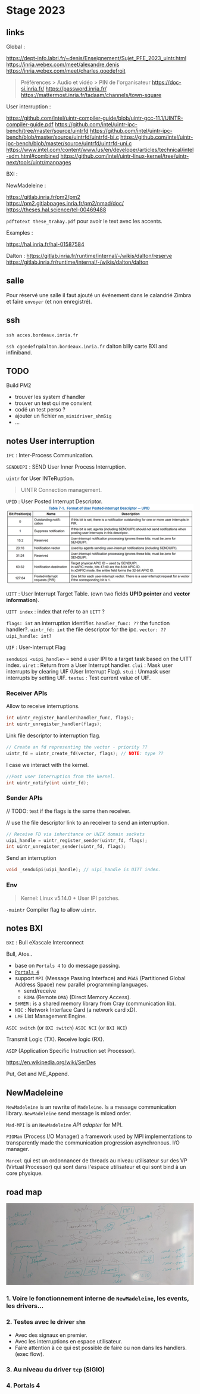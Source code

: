 # Stage 2023

## links

Global :

<https://dept-info.labri.fr/~denis/Enseignement/Sujet_PFE_2023_uintr.html>
<https://inria.webex.com/meet/alexandre.denis>
<https://inria.webex.com/meet/charles.goedefroit>
> Préférences > Audio et vidéo > PIN de l'organisateur
<https://doc-si.inria.fr/>
<https://password.inria.fr/>
<https://mattermost.inria.fr/tadaam/channels/town-square>

User interruption :

<https://github.com/intel/uintr-compiler-guide/blob/uintr-gcc-11.1/UINTR-compiler-guide.pdf>
<https://github.com/intel/uintr-ipc-bench/tree/master/source/uintrfd>
<https://github.com/intel/uintr-ipc-bench/blob/master/source/uintrfd/uintrfd-bi.c>
<https://github.com/intel/uintr-ipc-bench/blob/master/source/uintrfd/uintrfd-uni.c>
<https://www.intel.com/content/www/us/en/developer/articles/technical/intel-sdm.html#combined>
<https://github.com/intel/uintr-linux-kernel/tree/uintr-next/tools/uintr/manpages>

BXI :

NewMadeleine :

<https://gitlab.inria.fr/pm2/pm2>
<https://pm2.gitlabpages.inria.fr/pm2/nmad/doc/>
<https://theses.hal.science/tel-00469488>

`pdftotext these_trahay.pdf` pour avoir le text avec les accents.

Examples :

<https://hal.inria.fr/hal-01587584>

Dalton :
<https://gitlab.inria.fr/runtime/internal/-/wikis/dalton/reserve>
<https://gitlab.inria.fr/runtime/internal/-/wikis/dalton/dalton>

## salle

Pour réservé une salle il faut ajouté un événement dans le calandrié Zimbra et faire `envoyer` (et non enregistré).

## ssh

`ssh acces.bordeaux.inria.fr`

`ssh cgoedefr@dalton.bordeaux.inria.fr`
dalton billy carte BXI and infiniband.

## TODO

Build PM2

- trouver les system d'handler
- trouver un test qui me convient
- codé un test perso ?
- ajouter un fichier `nm_minidriver_shmSig`
- ...

## notes User interruption

`IPC` : Inter-Process Communication.

`SENDUIPI` : SEND User Inner Process Interruption.

`uintr` for User INTeRuption.

> UINTR Connection management.

`UPID` : User Posted Interrupt Descriptor.
![Alt text](UPID_Format.png)

`UITT` : User Interrupt Target Table. (own two fields **UPID pointer** and **vector information**).

`UITT index` : index that refer to an `UITT` ?

`flags: int` an interruption identifier.
`handler_func: ??` the function handler?.
`uintr_fd: int` the file descriptor for the ipc.
`vector: ??`
`uipi_handle: int?`

`UIF` : User-Interrupt Flag

`senduipi <uipi_handle>` – send a user IPI to a target task based on the UITT index.
`uiret` : Return from a User Interrupt handler.
`clui` : Mask user interrupts by clearing UIF (User Interrupt Flag).
`stui` : Unmask user interrupts by setting UIF.
`testui` : Test current value of UIF.

### Receiver APIs

Allow to receive interruptions.

```c
int uintr_register_handler(handler_func, flags);
int uintr_unregister_handler(flags);
```

Link file descriptor to interruption flag.

```c
// Create an fd representing the vector - priority ??
uintr_fd = uintr_create_fd(vector, flags); // NOTE: type ??
```

I case we interact with the kernel.

```c
//Post user interruption from the kernel.
int uintr_notify(int uintr_fd);
```

### Sender APIs

// TODO: test if the flags is the same then receiver.

// use the file descriptor link to an receiver to send an interruption.

```c
// Receive FD via inheritance or UNIX domain sockets
uipi_handle = uintr_register_sender(uintr_fd, flags);
int uintr_unregister_sender(uintr_fd, flags);
```

Send an interruption

```c
void _senduipi(uipi_handle); // uipi_handle is UITT index.
```

### Env

> Kernel: Linux v5.14.0 + User IPI patches.

`-muintr` Compiler flag to allow `uintr`.

## notes BXI

`BXI` : Bull eXascale Interconnect

Bull, Atos..

- base on `Portals 4` to do message passing.
- [`Portals 4`](https://github.com/Portals4/portals4)
- support `MPI` (Message Passing Interface) and `PGAS` (Partitioned Global Address Space) new parallel programming languages.
  - send/receive
  - `RDMA` (Remote `DMA`) (Direct Memory Access).
- `SHMEM` : is a shared memory library from Cray (communication lib).
- `NIC` : Network Interface Card (a network card xD).
- `LME` List Management Engine.

`ASIC switch` (or `BXI switch`)
`ASIC NCI` (or `BXI NCI`)

Transmit Logic (TX).
Receive logic (RX).

`ASIP` (Application Specific Instruction set Processor).

<https://en.wikipedia.org/wiki/SerDes>

Put, Get and ME_Append.

## NewMadeleine

`NewMadeleine` is an rewrite of `Madeleine`.
Is a message communication library. `NewMadeleine` send message is mixed order.

`Mad-MPI` is an `NewMadeleine` *API adapter* for MPI.

`PIOMan` (Process I/O Manager) a framework used by MPI implementations to transparently made the communication progression asynchronous. I/O manager.

`Marcel` qui est un ordonnancer de threads au niveau utilisateur sur des VP (Virtual Processor) qui sont dans l'espace utilisateur et qui sont bind à un core physique.

## road map

![Alt text](img/rn_image_picker_lib_temp_f484c77a-c389-445e-8c7b-bcc0fc9adee4.jpg)

### 1. Voire le fonctionnement interne de `NewMadeleine`, les events, les drivers…

### 2. Testes avec le driver `shm`

- Avec des signaux en premier.
- Avec les interruptions en espace utilisateur.
- Faire attention à ce qui est possible de faire ou non dans les handlers. (exec flow).

### 3. Au niveau du driver `tcp` (SIGIO)

### 4. Portals 4
